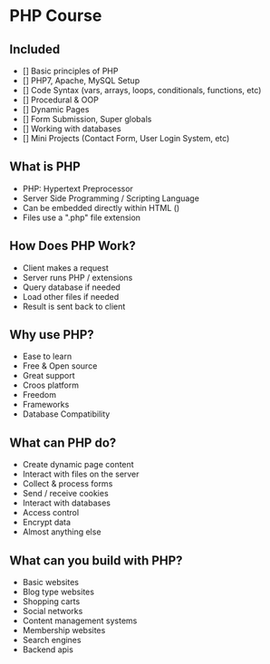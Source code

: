 # PHP Course

## Included
- [] Basic principles of PHP
- [] PHP7, Apache, MySQL Setup
- [] Code Syntax (vars, arrays, loops, conditionals, functions, etc)
- [] Procedural & OOP
- [] Dynamic Pages
- [] Form Submission, Super globals
- [] Working with databases
- [] Mini Projects (Contact Form, User Login System, etc)

## What is PHP
- PHP: Hypertext Preprocessor
- Server Side Programming / Scripting Language
- Can be embedded directly within HTML (<?php?>)
- Files use a ".php" file extension

## How Does PHP Work?
- Client makes a request
- Server runs PHP / extensions
- Query database if needed
- Load other files if needed
- Result is sent back to client

## Why use PHP?
- Ease to learn
- Free & Open source
- Great support
- Croos platform
- Freedom
- Frameworks
- Database Compatibility

## What can PHP do?
- Create dynamic page content
- Interact with files on the server
- Collect & process forms
- Send / receive cookies
- Interact with databases
- Access control
- Encrypt data
- Almost anything else

## What can you build with PHP?
- Basic websites
- Blog type websites
- Shopping carts
- Social networks
- Content management systems
- Membership websites
- Search engines
- Backend apis

